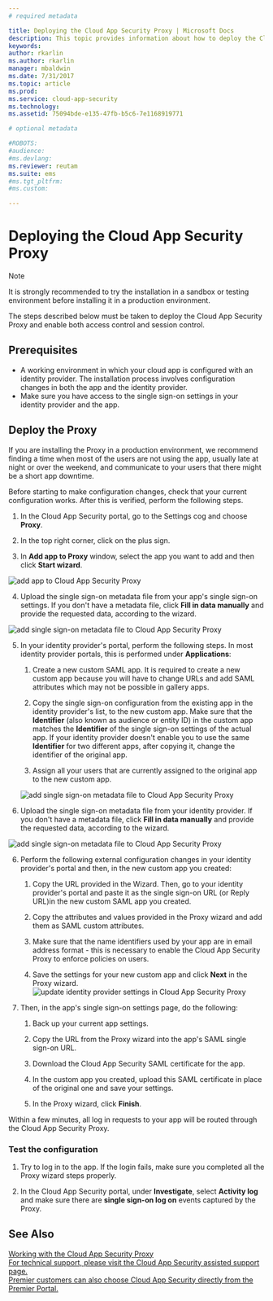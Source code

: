 ```yaml
---
# required metadata

title: Deploying the Cloud App Security Proxy | Microsoft Docs
description: This topic provides information about how to deploy the Cloud App Security Proxy.
keywords:
author: rkarlin
ms.author: rkarlin
manager: mbaldwin
ms.date: 7/31/2017
ms.topic: article
ms.prod:
ms.service: cloud-app-security
ms.technology:
ms.assetid: 75094bde-e135-47fb-b5c6-7e1168919771

# optional metadata

#ROBOTS:
#audience:
#ms.devlang:
ms.reviewer: reutam
ms.suite: ems
#ms.tgt_pltfrm:
#ms.custom:

---
```



# Deploying the Cloud App Security Proxy

> [!NOTE]
> It is strongly recommended to try the installation in a sandbox or testing environment before installing it in a production environment.

The steps described below must be taken to deploy the Cloud App Security Proxy and enable both access control and session control.

## Prerequisites

-   A working environment in which your cloud app is configured with an identity provider. The installation process involves configuration changes in both the app and the identity provider.
- Make sure you have access to the single sign-on settings in your identity provider and the app.

## Deploy the Proxy

If you are installing the Proxy in a production environment, we recommend finding a time when most of the users are not using the app, usually late at night or over the weekend, and communicate to your users that there might be a short app downtime.

Before starting to make configuration changes, check that your current configuration works. After this is verified, perform the following steps.

1.  In the Cloud App Security portal, go to the Settings cog and choose **Proxy**.

2. In the top right corner, click on the plus sign.

3. In **Add app to Proxy** window, select the app you want to add and then click **Start wizard**. 

 ![add app to Cloud App Security Proxy](./media/proxy-add-app.png)

4. Upload the single sign-on metadata file from your app's single sign-on settings. If you don't have a metadata file, click **Fill in data manually** and provide the requested data, according to the wizard. 

 ![add single sign-on metadata file to Cloud App Security Proxy](./media/proxy-w-add-app.png)


5. In your identity provider's portal, perform the following steps. In most identity provider portals, this is performed under **Applications**:

    1. Create a new custom SAML app. It is required to create a new custom app because you will have to change URLs and add SAML attributes which may not be possible in gallery apps.
    
    2. Copy the single sign-on configuration from the existing app in the identity provider's list, to the new custom app. Make sure that the **Identifier** (also known as audience or entity ID) in the custom app matches the **Identifier** of the single sign-on settings of the actual app. If your identity provider doesn't enable you to use the same **Identifier** for two different apps, after copying it, change the identifier of the original app.
    
    3. Assign all your users that are currently assigned to the original app to the new custom app.
    
    ![add single sign-on metadata file to Cloud App Security Proxy](./media/proxy-w-add-external-config.png)

5. Upload the single sign-on metadata file from your identity provider. If you don't have a metadata file, click **Fill in data manually** and provide the requested data, according to the wizard.  

 ![add single sign-on metadata file to Cloud App Security Proxy](./media/proxy-w-identity-provider.png)

6. Perform the following external configuration changes in your identity provider's portal and then, in the new custom app you created:

    1. Copy the URL provided in the Wizard. Then, go to your identity provider's portal and paste it as the single sign-on URL (or Reply URL)in the new custom SAML app you created.
    
    2. Copy the attributes and values provided in the Proxy wizard and add them as SAML custom attributes.
    
    3. Make sure that the name identifiers used by your app are in email address format - this is necessary to enable the Cloud App Security Proxy to enforce policies on users.
    
    4. Save the settings for your new custom app and click **Next** in the Proxy wizard.
 ![update identity provider settings in Cloud App Security Proxy](./media/proxy-w-ip-external2.png)

4.  Then, in the app's single sign-on settings page, do the following:
    1. Back up your current app settings.
    
    2. Copy the URL from the Proxy wizard into the app's SAML single sign-on URL.
    
    3. Download the Cloud App Security SAML certificate for the app.
    
    4. In the custom app you created, upload this SAML certificate in place of the original one and save your settings.
   
    5. In the Proxy wizard, click **Finish**.


Within a few minutes, all log in requests to your app will be routed through the Cloud App Security Proxy. 



### Test the configuration

1.  Try to log in to the app. If the login fails, make sure you completed all the Proxy wizard steps properly. 

2.  In the Cloud App Security portal, under **Investigate**, select **Activity log** and make sure there are **single sign-on log on** events captured by the Proxy.



## See Also  
[Working with the Cloud App Security Proxy](proxy-intro.md)   
[For technical support, please visit the Cloud App Security assisted support page.](http://support.microsoft.com/oas/default.aspx?prid=16031)   
[Premier customers can also choose Cloud App Security directly from the Premier Portal.](https://premier.microsoft.com/)  
  